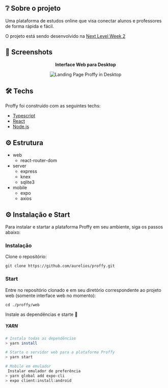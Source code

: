 ## ❔ Sobre o projeto

Uma plataforma de estudos online que visa conectar alunos e professores de forma rápida e fácil.

O projeto está sendo desenvolvido na [Next Level Week 2](https://nextlevelweek.com/episodios/omnistack/2/edicao/2)

## 📸 Screenshots

<p align="center"><b>Interface Web para Desktop</b></p>
<p align="center">
  <img src="https://repository-images.githubusercontent.com/285049464/92458900-d744-11ea-8a78-36754300c647" alt="Landing Page Proffy in Desktop" />
</p>


## 🛠 Techs

Proffy foi construído com as seguintes techs:

- [Typescript](https://www.typescriptlang.org/)
- [React](https://pt-br.reactjs.org/)
- [Node.js](https://nodejs.org/en/)
	
## ⚙ Estrutura
- web	
	* react-router-dom
- server
	* express
	* knex
	* sqlite3
 - mobile
	* expo
	* axios

## ⚙ Instalação e Start

Para instalar e startar a plataforma Proffy em seu ambiente, siga os passos abaixo:

### Instalação

Clone o repositório:
```
git clone https://github.com/aurelios/proffy.git
```

### Start

Entre no repositório clonado e em seu diretório correspondente ao projeto web (somente interface web no momento):
```
cd ./proffy/web
```

Instale as dependências e starte 🚀

##### YARN
```bash
# Instala todas as dependências
> yarn install 

# Starta o servidor web para a plataforma Proffy
> yarn start 

# Mobile em emulador
 Instalar emulador de preferência
> yarn global add expo-cli
> expo client:install:android
```



